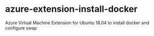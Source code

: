 # azure-extension-install-docker
Azure Virtual Machine Extension for Ubuntu 18.04 to install docker and configure swap
